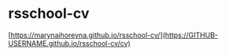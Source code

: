 # rsschool-cv
[https://marynaihorevna.github.io/rsschool-cv/](https://GITHUB-USERNAME.github.io/rsschool-cv/cv)
